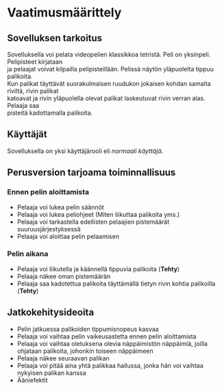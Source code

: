 # Vaatimusmäärittely
## Sovelluksen tarkoitus
Sovelluksella voi pelata videopelien klassikkoa tetristä. Peli on yksinpeli. Pelipisteet kirjataan  
ja pelaajat voivat kilpailla pelipisteillään. Pelissä näytön yläpuolelta tippuu palikoita.  
Kun palikat täyttävät suorakulmaisen ruudukon jokaisen kohdan samalta riviltä, rivin palikat  
katoavat ja rivin yläpuolella olevat palikat laskeutuvat rivin verran alas. Pelaaja saa  
pisteitä kadottamalla palikoita.

## Käyttäjät
Sovelluksella on yksi käyttäjärooli eli *normaali käyttäjä*.

## Perusversion tarjoama toiminnallisuus
### Ennen pelin aloittamista
* Pelaaja voi lukea pelin säännöt
* Pelaaja voi lukea peliohjeet (Miten liikuttaa palikoita yms.)
* Pelaaja voi tarkastella edellisten pelaajien pistemäärät suuruusjärjestyksessä
* Pelaaja voi aloittaa pelin pelaamisen

### Pelin aikana
* Pelaaja voi liikutella ja käännellä tippuvia palikoita (**Tehty**)
* Pelaaja näkee oman pistemäärän
* Pelaaja saa kadotettua palikoita täyttämällä tietyn rivin kohtia palikoilla (**Tehty**)


## Jatkokehitysideoita
* Pelin jatkuessa palikoiden tippumisnopeus kasvaa
* Pelaaja voi vaihtaa pelin vaikeusastetta ennen pelin aloittamista
* Pelaaja voi vaihtaa oletuksena olevia näppäimistön näppäimiä, joilla ohjataan palikoita, johonkin toiseen näppäimeen
* Pelaaja näkee seuraavan palikan
* Pelaaja voi pitää aina yhtä palikkaa hallussa, jonka hän voi vaihtaa nykyisen palikan kanssa
* Ääniefektit
